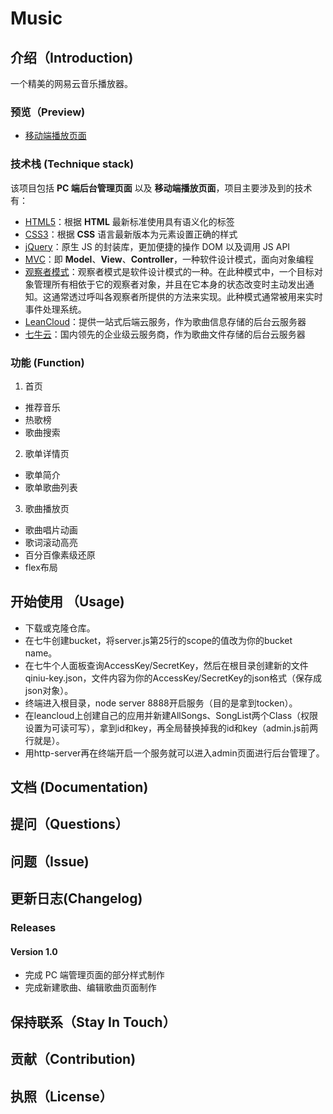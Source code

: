 # Music
## 介绍（Introduction)
一个精美的网易云音乐播放器。

### 预览（Preview)

- [移动端播放页面](https://zhuanghaixin.github.io/Music/src/index.html)


### 技术栈 (Technique stack)

该项目包括 **PC 端后台管理页面** 以及 **移动端播放页面**，项目主要涉及到的技术有：
- [HTML5](https://developer.mozilla.org/zh-CN/docs/Web/Guide/HTML/HTML5)：根据 **HTML** 最新标准使用具有语义化的标签
- [CSS3](https://developer.mozilla.org/zh-CN/docs/Web/CSS/CSS3)：根据 **CSS** 语言最新版本为元素设置正确的样式
- [jQuery](http://api.jquery.com/)：原生 JS 的封装库，更加便捷的操作 DOM 以及调用 JS API
- [MVC](https://zh.wikipedia.org/wiki/MVC)：即 **Model**、**View**、**Controller**，一种软件设计模式，面向对象编程
- [观察者模式](https://zh.wikipedia.org/wiki/%E8%A7%82%E5%AF%9F%E8%80%85%E6%A8%A1%E5%BC%8F)：观察者模式是软件设计模式的一种。在此种模式中，一个目标对象管理所有相依于它的观察者对象，并且在它本身的状态改变时主动发出通知。这通常透过呼叫各观察者所提供的方法来实现。此种模式通常被用来实时事件处理系统。
- [LeanCloud](https://leancloud.cn/)：提供一站式后端云服务，作为歌曲信息存储的后台云服务器
- [七牛云](https://www.qiniu.com)：国内领先的企业级云服务商，作为歌曲文件存储的后台云服务器

### 功能 (Function)
1. 首页
- 推荐音乐
- 热歌榜
- 歌曲搜索
2. 歌单详情页
- 歌单简介
- 歌单歌曲列表
3. 歌曲播放页
- 歌曲唱片动画
- 歌词滚动高亮
- 百分百像素级还原
- flex布局
## 开始使用 （Usage)
- 下载或克隆仓库。
- 在七牛创建bucket，将server.js第25行的scope的值改为你的bucket name。
- 在七牛个人面板查询AccessKey/SecretKey，然后在根目录创建新的文件qiniu-key.json，文件内容为你的AccessKey/SecretKey的json格式（保存成json对象）。
- 终端进入根目录，node server 8888开启服务（目的是拿到tocken）。
- 在leancloud上创建自己的应用并新建AllSongs、SongList两个Class（权限设置为可读可写），拿到id和key，再全局替换掉我的id和key（admin.js前两行就是）。
- 用http-server再在终端开启一个服务就可以进入admin页面进行后台管理了。
## 文档 (Documentation)
## 提问（Questions）
## 问题（Issue)
## 更新日志(Changelog)
### Releases
#### Version 1.0

- 完成 PC 端管理页面的部分样式制作
- 完成新建歌曲、编辑歌曲页面制作
## 保持联系（Stay In Touch）
## 贡献（Contribution)
## 执照（License）
